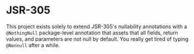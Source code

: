 # JSR-305 #
This project exists solely to extend JSR-305's nullability annotations with a `@NothingNull` package-level annotation that assets that all fields, return values, and parameters are not null by default. You really get tired of typing `@Nonnull` after a while.
